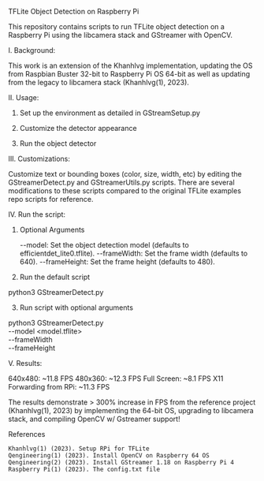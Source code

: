 TFLite Object Detection on Raspberry Pi

This repository contains scripts to run TFLite object detection on a Raspberry Pi using the libcamera stack and GStreamer with OpenCV.

I. Background:

This work is an extension of the Khanhlvg implementation, updating the OS from Raspbian Buster 32-bit to Raspberry Pi OS 64-bit 
as well as updating from the legacy to libcamera stack (Khanhlvg(1), 2023).

II. Usage:

1. Set up the environment as detailed in GStreamSetup.py

2. Customize the detector appearance

3. Run the object detector

III. Customizations:

Customize text or bounding boxes (color, size, width, etc) by editing the GStreamerDetect.py and GStreamerUtils.py scripts.
There are several modifications to these scripts compared to the original TFLite examples repo scripts for reference.

IV. Run the script:

1. Optional Arguments

    --model: Set the object detection model (defaults to efficientdet_lite0.tflite).
    --frameWidth: Set the frame width (defaults to 640).
    --frameHeight: Set the frame height (defaults to 480).

2. Run the default script

python3 GStreamerDetect.py

3. Run script with optional arguments

python3 GStreamerDetect.py \
--model <model.tflite> \
--frameWidth <width> \
--frameHeight <height>

V. Results:

640x480: ~11.8 FPS
480x360: ~12.3 FPS
Full Screen: ~8.1 FPS
X11 Forwarding from RPi: ~11.3 FPS

The results demonstrate > 300% increase in FPS from the reference project (Khanhlvg(1), 2023) by implementing the 64-bit OS, upgrading 
to libcamera stack, and compiling OpenCV w/ Gstreamer support!

References

    Khanhlvg(1) (2023). Setup RPi for TFLite
    Qengineering(1) (2023). Install OpenCV on Raspberry 64 OS
    Qengineering(2) (2023). Install GStreamer 1.18 on Raspberry Pi 4
    Raspberry Pi(1) (2023). The config.txt file
